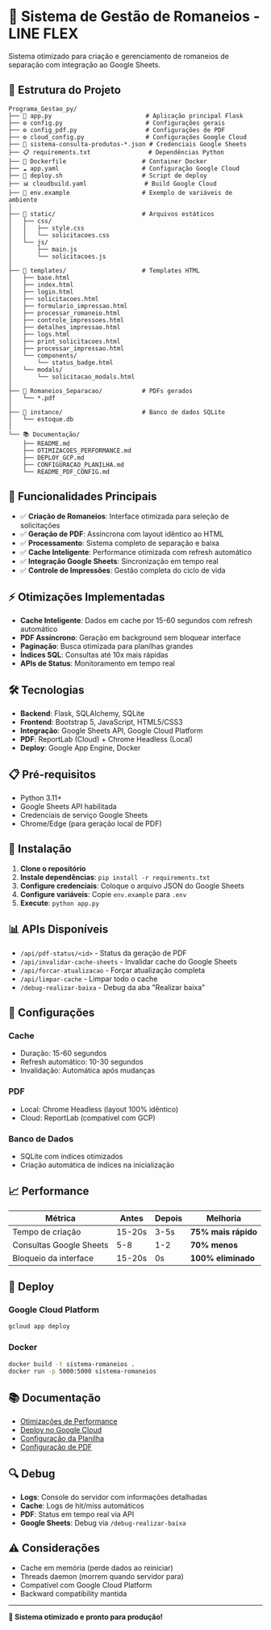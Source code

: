 # 🚀 Sistema de Gestão de Romaneios - LINE FLEX

Sistema otimizado para criação e gerenciamento de romaneios de separação com integração ao Google Sheets.

## 📁 **Estrutura do Projeto**

```
Programa_Gestao_py/
├── 📄 app.py                          # Aplicação principal Flask
├── ⚙️ config.py                       # Configurações gerais
├── ⚙️ config_pdf.py                   # Configurações de PDF
├── ⚙️ cloud_config.py                 # Configurações Google Cloud
├── 🔐 sistema-consulta-produtos-*.json # Credenciais Google Sheets
├── 📋 requirements.txt                # Dependências Python
├── 🐳 Dockerfile                     # Container Docker
├── ☁️ app.yaml                       # Configuração Google Cloud
├── 🚀 deploy.sh                      # Script de deploy
├── 📊 cloudbuild.yaml                # Build Google Cloud
├── 📝 env.example                    # Exemplo de variáveis de ambiente
│
├── 📁 static/                        # Arquivos estáticos
│   ├── css/
│   │   ├── style.css
│   │   └── solicitacoes.css
│   └── js/
│       ├── main.js
│       └── solicitacoes.js
│
├── 📁 templates/                     # Templates HTML
│   ├── base.html
│   ├── index.html
│   ├── login.html
│   ├── solicitacoes.html
│   ├── formulario_impressao.html
│   ├── processar_romaneio.html
│   ├── controle_impressoes.html
│   ├── detalhes_impressao.html
│   ├── logs.html
│   ├── print_solicitacoes.html
│   ├── processar_impressao.html
│   └── components/
│       └── status_badge.html
│   └── modals/
│       └── solicitacao_modals.html
│
├── 📁 Romaneios_Separacao/           # PDFs gerados
│   └── *.pdf
│
├── 📁 instance/                      # Banco de dados SQLite
│   └── estoque.db
│
└── 📚 Documentação/
    ├── README.md
    ├── OTIMIZACOES_PERFORMANCE.md
    ├── DEPLOY_GCP.md
    ├── CONFIGURACAO_PLANILHA.md
    └── README_PDF_CONFIG.md
```

## 🚀 **Funcionalidades Principais**

- ✅ **Criação de Romaneios**: Interface otimizada para seleção de solicitações
- ✅ **Geração de PDF**: Assíncrona com layout idêntico ao HTML
- ✅ **Processamento**: Sistema completo de separação e baixa
- ✅ **Cache Inteligente**: Performance otimizada com refresh automático
- ✅ **Integração Google Sheets**: Sincronização em tempo real
- ✅ **Controle de Impressões**: Gestão completa do ciclo de vida

## ⚡ **Otimizações Implementadas**

- **Cache Inteligente**: Dados em cache por 15-60 segundos com refresh automático
- **PDF Assíncrono**: Geração em background sem bloquear interface
- **Paginação**: Busca otimizada para planilhas grandes
- **Índices SQL**: Consultas até 10x mais rápidas
- **APIs de Status**: Monitoramento em tempo real

## 🛠️ **Tecnologias**

- **Backend**: Flask, SQLAlchemy, SQLite
- **Frontend**: Bootstrap 5, JavaScript, HTML5/CSS3
- **Integração**: Google Sheets API, Google Cloud Platform
- **PDF**: ReportLab (Cloud) + Chrome Headless (Local)
- **Deploy**: Google App Engine, Docker

## 📋 **Pré-requisitos**

- Python 3.11+
- Google Sheets API habilitada
- Credenciais de serviço Google Sheets
- Chrome/Edge (para geração local de PDF)

## 🚀 **Instalação**

1. **Clone o repositório**
2. **Instale dependências**: `pip install -r requirements.txt`
3. **Configure credenciais**: Coloque o arquivo JSON do Google Sheets
4. **Configure variáveis**: Copie `env.example` para `.env`
5. **Execute**: `python app.py`

## 📊 **APIs Disponíveis**

- `/api/pdf-status/<id>` - Status da geração de PDF
- `/api/invalidar-cache-sheets` - Invalidar cache do Google Sheets
- `/api/forcar-atualizacao` - Forçar atualização completa
- `/api/limpar-cache` - Limpar todo o cache
- `/debug-realizar-baixa` - Debug da aba "Realizar baixa"

## 🔧 **Configurações**

### **Cache**
- Duração: 15-60 segundos
- Refresh automático: 10-30 segundos
- Invalidação: Automática após mudanças

### **PDF**
- Local: Chrome Headless (layout 100% idêntico)
- Cloud: ReportLab (compatível com GCP)

### **Banco de Dados**
- SQLite com índices otimizados
- Criação automática de índices na inicialização

## 📈 **Performance**

| Métrica | Antes | Depois | Melhoria |
|---------|-------|--------|----------|
| Tempo de criação | 15-20s | 3-5s | **75% mais rápido** |
| Consultas Google Sheets | 5-8 | 1-2 | **70% menos** |
| Bloqueio da interface | 15-20s | 0s | **100% eliminado** |

## 🚀 **Deploy**

### **Google Cloud Platform**
```bash
gcloud app deploy
```

### **Docker**
```bash
docker build -t sistema-romaneios .
docker run -p 5000:5000 sistema-romaneios
```

## 📚 **Documentação**

- [Otimizações de Performance](OTIMIZACOES_PERFORMANCE.md)
- [Deploy no Google Cloud](DEPLOY_GCP.md)
- [Configuração da Planilha](CONFIGURACAO_PLANILHA.md)
- [Configuração de PDF](README_PDF_CONFIG.md)

## 🔍 **Debug**

- **Logs**: Console do servidor com informações detalhadas
- **Cache**: Logs de hit/miss automáticos
- **PDF**: Status em tempo real via API
- **Google Sheets**: Debug via `/debug-realizar-baixa`

## ⚠️ **Considerações**

- Cache em memória (perde dados ao reiniciar)
- Threads daemon (morrem quando servidor para)
- Compatível com Google Cloud Platform
- Backward compatibility mantida

---

**🎯 Sistema otimizado e pronto para produção!**